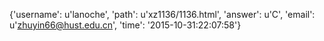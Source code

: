{'username': u'lanoche', 'path': u'xz1136/1136.html', 'answer': u'C', 'email': u'zhuyin66@hust.edu.cn', 'time': '2015-10-31:22:07:58'}